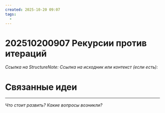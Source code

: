 ```yaml
---
created: 2025-10-20 09:07
tags:
  - 
---
```

# 202510200907 Рекурсии против итераций

*Ссылка на StructureNote:*
*Ссылка на исходник или контекст (если есть):* 

# Связанные идеи

---

*Что стоит развить? Какие вопросы возникли?*